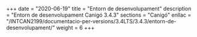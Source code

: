 +++
date        = "2020-06-19"
title       = "Entorn de desenvolupament"
description = "Entorn de desenvolupament Canigó 3.4.3"
sections    = "Canigó"
enllac		= "/INTCAN2199/documentacio-per-versions/3.4LTS/3.4.3/entorn-de-desenvolupament/"
weight		= 6
+++
